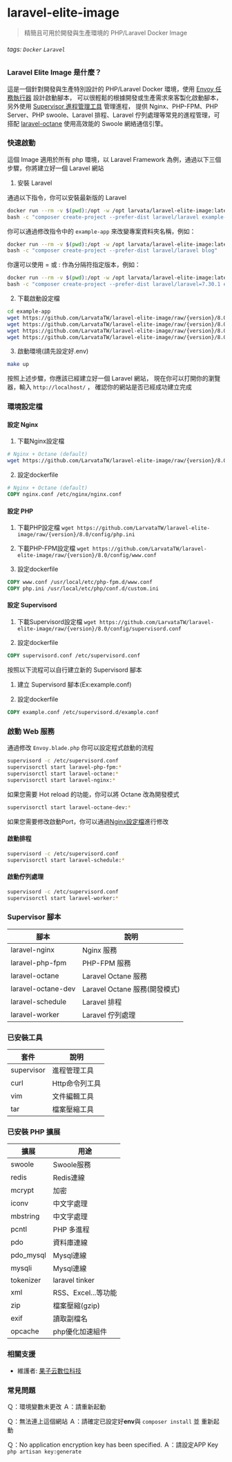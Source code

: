 # laravel-elite-image
> 精簡且可用於開發與生產環境的 PHP/Laravel Docker Image
###### tags: `Docker` `Laravel`

### Laravel Elite Image 是什麼？

這是一個針對開發與生產特別設計的 PHP/Laravel Docker 環境，使用 [Envoy 任務執行器](https://github.com/laravel/envoy) 設計啟動腳本，
可以很輕鬆的根據開發或生產需求來客製化啟動腳本，另外使用 [Supervisor 進程管理工具](http://supervisord.org/index.html) 管理進程，
提供 Nginx、PHP-FPM、PHP Server、PHP swoole、Laravel 排程、Laravel 佇列處理等常見的進程管理，可搭配
[laravel-octane](https://laravel.com/docs/8.x/octane) 使用高效能的 Swoole 網絡通信引擎。

### 快速啟動

這個 Image 適用於所有 php 環境，以 Laravel Framework 為例，通過以下三個步驟，你將建立好一個 Laravel 網站

1. 安裝 Laravel

通過以下指令，你可以安裝最新版的 Laravel

```bash
docker run --rm -v $(pwd):/opt -w /opt larvata/laravel-elite-image:latest-php8.0 \
bash -c "composer create-project --prefer-dist laravel/laravel example-app"
```

你可以通過修改指令中的 `example-app` 來改變專案資料夾名稱，例如：

```bash
docker run --rm -v $(pwd):/opt -w /opt larvata/laravel-elite-image:latest-php8.0 \
bash -c "composer create-project --prefer-dist laravel/laravel blog"
```

你還可以使用 = 或 : 作為分隔符指定版本，例如：

```bash
docker run --rm -v $(pwd):/opt -w /opt larvata/laravel-elite-image:latest-php8.0 \
bash -c "composer create-project --prefer-dist laravel/laravel=7.30.1 example-app"
```

2. 下載啟動設定檔

```bash
cd example-app
wget https://github.com/LarvataTW/laravel-elite-image/raw/{version}/8.0/setup/Makefile
wget https://github.com/LarvataTW/laravel-elite-image/raw/{version}/8.0/setup/Dockerfile
wget https://github.com/LarvataTW/laravel-elite-image/raw/{version}/8.0/setup/Envoy.blade.php
wget https://github.com/LarvataTW/laravel-elite-image/raw/{version}/8.0/setup/docker-compose.yml.example
```

3. 啟動環境(請先設定好.env)

```bash
make up
```

按照上述步驟，你應該已經建立好一個 Laravel 網站， 現在你可以打開你的瀏覽器，輸入 `http://localhost/` ， 確認你的網站是否已經成功建立完成

### 環境設定檔

#### 設定 Nginx

1. 下載Nginx設定檔
```bash
# Nginx + Octane (default)
wget https://github.com/LarvataTW/laravel-elite-image/raw/{version}/8.0/config/nginx.conf
```

2. 設定dockerfile

```dockerfile
# Nginx + Octane (default)
COPY nginx.conf /etc/nginx/nginx.conf
```

#### 設定 PHP

1. 下載PHP設定檔 `wget https://github.com/LarvataTW/laravel-elite-image/raw/{version}/8.0/config/php.ini`

2. 下載PHP-FPM設定檔 `wget https://github.com/LarvataTW/laravel-elite-image/raw/{version}/8.0/config/www.conf`

3. 設定dockerfile

```dockerfile
COPY www.conf /usr/local/etc/php-fpm.d/www.conf
COPY php.ini /usr/local/etc/php/conf.d/custom.ini
```

#### 設定 Supervisord

1. 下載Supervisord設定檔 `wget https://github.com/LarvataTW/laravel-elite-image/raw/{version}/8.0/config/supervisord.conf`

2. 設定dockerfile

```dockerfile
COPY supervisord.conf /etc/supervisord.conf
```

按照以下流程可以自行建立新的 Supervisord 腳本

1. 建立 Supervisord 腳本(Ex:example.conf)

2. 設定dockerfile

```dockerfile
COPY example.conf /etc/supervisord.d/example.conf
```
### 啟動 Web 服務

通過修改 `Envoy.blade.php` 你可以設定程式啟動的流程

```bash
supervisord -c /etc/supervisord.conf
supervisorctl start laravel-php-fpm:*
supervisorctl start laravel-octane:*
supervisorctl start laravel-nginx:*
```

如果您需要 Hot reload 的功能，你可以將 Octane 改為開發模式

```bash
supervisorctl start laravel-octane-dev:*
```

如果您需要修改啟動Port，你可以通過[Nginx設定檔](#設定-Nginx)進行修改

#### 啟動排程

```bash
supervisord -c /etc/supervisord.conf
supervisorctl start laravel-schedule:*
```

#### 啟動佇列處理

```bash
supervisord -c /etc/supervisord.conf
supervisorctl start laravel-worker:*
```

### Supervisor 腳本

|腳本|說明|
|---|---|
|laravel-nginx|Nginx 服務
|laravel-php-fpm|PHP-FPM 服務|
|laravel-octane|Laravel Octane 服務|
|laravel-octane-dev|Laravel Octane 服務(開發模式)|
|laravel-schedule|Laravel 排程|
|laravel-worker|Laravel 佇列處理|

### 已安裝工具

|套件|說明|
|---|---|
|supervisor|進程管理工具|
|curl|Http命令列工具|
|vim|文件編輯工具|
|tar|檔案壓縮工具|

### 已安裝 PHP 擴展

|擴展|用途|
|---|---|
|swoole|Swoole服務|
|redis|Redis連線|
|mcrypt|加密|
|iconv|中文字處理|
|mbstring|中文字處理|
|pcntl|PHP 多進程|
|pdo|資料庫連線|
|pdo_mysql|Mysql連線|
|mysqli|Mysql連線|
|tokenizer|laravel tinker|
|xml|RSS、Excel...等功能|
|zip|檔案壓縮(gzip)|
|exif|讀取副檔名|
|opcache|php優化加速組件|

### 相關支援

* 維護者: [果子云數位科技](https://github.com/LarvataTW)

### 常見問題

Ｑ：環境變數未更改
Ａ：請重新起動

Ｑ：無法連上這個網站
Ａ：請確定已設定好**env**與 `composer install` 並 重新起動

Ｑ：No application encryption key has been specified.
Ａ：請設定APP Key `php artisan key:generate`